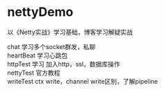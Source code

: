 # nettyDemo

以《Netty实战》学习基础，博客学习解疑实战 

chat	     学习多个socket群发，私聊     
heartBeat	 学习心跳包     
httpTest	 学习 加入http，ssl，数据库操作       
nettyTest	 官方教程    
writeTest	 ctx write，channel write区别，了解pipeline     
